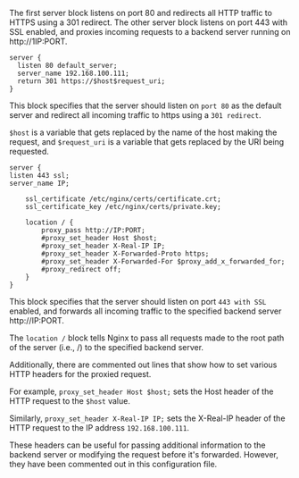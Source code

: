 The first server block listens on port 80 and redirects all HTTP traffic to HTTPS using a 301 redirect. The other server block listens on port 443 with SSL enabled, and proxies incoming requests to a backend server running on http://1IP:PORT.

```shell
server {
  listen 80 default_server;	    
  server_name 192.168.100.111;
  return 301 https://$host$request_uri;
}
```
This block specifies that the server should listen on `port 80` as the default server and redirect all incoming traffic to https using a `301 redirect`.

`$host` is a variable that gets replaced by the name of the host making the request, and `$request_uri` is a variable that gets replaced by the URI being requested.
```shell
server {
listen 443 ssl;
server_name IP;

    ssl_certificate /etc/nginx/certs/certificate.crt;
    ssl_certificate_key /etc/nginx/certs/private.key;

    location / {
        proxy_pass http://IP:PORT;
        #proxy_set_header Host $host;
        #proxy_set_header X-Real-IP IP;
        #proxy_set_header X-Forwarded-Proto https;
        #proxy_set_header X-Forwarded-For $proxy_add_x_forwarded_for;
        #proxy_redirect off;
    }
}
```

This block specifies that the server should listen on port `443 with SSL`
enabled, and forwards all incoming traffic to the specified backend server
http://IP:PORT.

The `location /` block tells Nginx to pass all requests made to the root path of the server (i.e., /) to the specified backend server.

Additionally, there are commented out lines that show how to set
various HTTP headers for the proxied request.

For example, `proxy_set_header Host $host;` sets the Host header of the HTTP request to
the `$host` value.

Similarly, `proxy_set_header X-Real-IP IP;`
sets the X-Real-IP header of the HTTP request to the IP address 
`192.168.100.111`. 

These headers can be useful for passing 
additional information to the backend server or modifying the request 
before it's forwarded. However, they have been commented out in this
configuration file.
